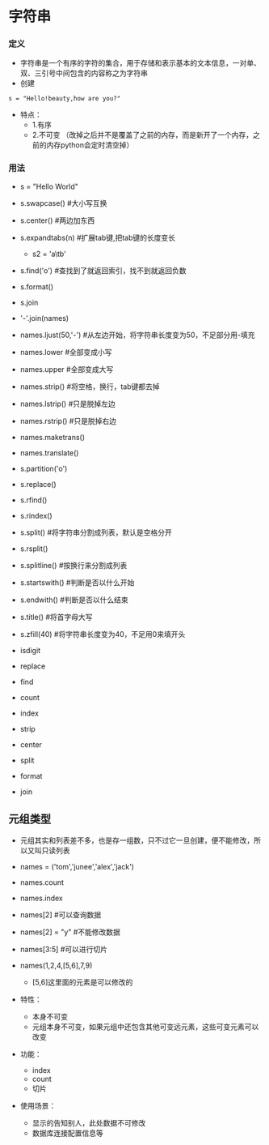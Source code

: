 # 字符串
### 定义
* 字符串是一个有序的字符的集合，用于存储和表示基本的文本信息，一对单、双、三引号中间包含的内容称之为字符串
* 创建
```
s = "Hello!beauty,how are you?"
```
* 特点：
  * 1.有序
  * 2.不可变 （改掉之后并不是覆盖了之前的内存，而是新开了一个内存，之前的内存python会定时清空掉）

### 用法
* s = "Hello World"
* s.swapcase() #大小写互换
* s.center() #两边加东西
* s.expandtabs(n) #扩展tab键,把tab键的长度变长
  * s2 = 'a\tb'

* s.find('o') #查找到了就返回索引，找不到就返回负数
* s.format()
* s.join
* '-'.join(names)
* names.ljust(50,'-') #从左边开始，将字符串长度变为50，不足部分用-填充
* names.lower #全部变成小写
* names.upper #全部变成大写
* names.strip() #将空格，换行，tab键都去掉
* names.lstrip() #只是脱掉左边
* names.rstrip() #只是脱掉右边
* names.maketrans()
* names.translate()
* s.partition('o')
* s.replace()
* s.rfind()
* s.rindex()
* s.split() #将字符串分割成列表，默认是空格分开
* s.rsplit()
* s.splitline() #按换行来分割成列表
* s.startswith() #判断是否以什么开始
* s.endwith() #判断是否以什么结束
* s.title() #将首字母大写
* s.zfill(40) #将字符串长度变为40，不足用0来填开头

* isdigit
* replace
* find
* count
* index
* strip
* center
* split
* format
* join

## 元组类型
* 元组其实和列表差不多，也是存一组数，只不过它一旦创建，便不能修改，所以又叫只读列表
* names = ('tom','junee','alex','jack')
* names.count
* names.index
* names[2] #可以查询数据
* names[2] = "y" #不能修改数据
* names[3:5] #可以进行切片
* names(1,2,4,[5,6],7,9)
  * [5,6]这里面的元素是可以修改的

* 特性：
  * 本身不可变
  * 元组本身不可变，如果元组中还包含其他可变远元素，这些可变元素可以改变
* 功能：
  * index
  * count
  * 切片
* 使用场景：
  * 显示的告知别人，此处数据不可修改
  * 数据库连接配置信息等
  

